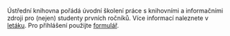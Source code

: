 
Ústřední knihovna pořádá úvodní školení práce s knihovními a informačními
zdroji pro (nejen) studenty prvních ročníků. Více informací naleznete v [letáku](http://beta.pedf.cuni.cz/img/infoodpoledne2015web.pdf).
Pro přihlášení použijte [formulář](http://goo.gl/forms/yTXtWKXvYq).
